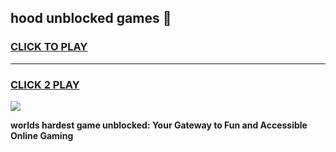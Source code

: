 
## hood unblocked games 👋
<h3>
<a href="https://premium.freeplayer.one?title=hood_unblocked_games&ref=13F">CLICK TO PLAY</a></h3>
<hr>

<h3>
<a href="https://premium.freeplayer.one?title=hood_unblocked_games&ref=13F">CLICK 2 PLAY</a>
  
</h3>

<a href="https://premium.freeplayer.one?title=hood_unblocked_games&ref=12F/"><img src="https://clearcache.store/games.png"></a>


**worlds hardest game unblocked: Your Gateway to Fun and Accessible Online Gaming**
